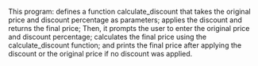 This program:
defines a function calculate_discount that takes the original price and discount percentage as parameters;
applies the discount and returns the final price;
Then, it prompts the user to enter the original price and discount percentage;
calculates the final price using the calculate_discount function;
and prints the final price after applying the discount or the original price if no discount was applied.
